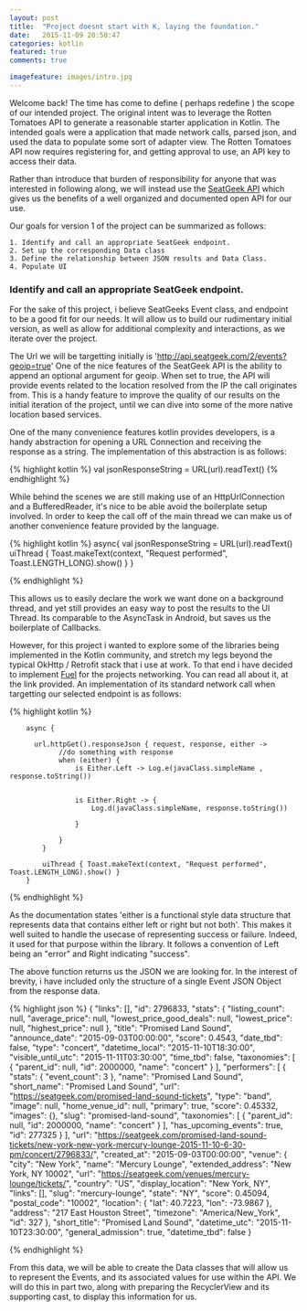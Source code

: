```yaml
---
layout: post
title:  "Project doesnt start with K, laying the foundation."
date:   2015-11-09 20:50:47
categories: kotlin
featured: true
comments: true

imagefeature: images/intro.jpg
---
```

Welcome back!
The time has come to define ( perhaps redefine ) the scope of our intended project. The original intent was to leverage the Rotten Tomatoes API to generate a reasonable starter application in Kotlin. The intended goals were a application that made network calls, parsed json, and used the data to populate some sort of adapter view. The Rotten Tomatoes API now requires registering for, and getting approval to use, an API key to access their data.

Rather than introduce that burden of responsibility for anyone that was interested in following along,  we will instead use the [SeatGeek API](http://platform.seatgeek.com/) which gives us the benefits of a well organized and documented open API for our use. 

Our goals for version 1 of the project can be summarized as follows:

    1. Identify and call an appropriate SeatGeek endpoint.
    2. Set up the corresponding Data class
    3. Define the relationship between JSON results and Data Class.
    4. Populate UI

### Identify and call an appropriate SeatGeek endpoint.
For the sake of this project,  i believe  SeatGeeks Event class, and endpoint to be a good fit for our needs.  It will allow us to build our rudimentary initial version, as well as allow for additional complexity and interactions, as we iterate over the project.

The Url we will be targetting initially is 'http://api.seatgeek.com/2/events?geoip=true'
One of the nice features of the SeatGeek API is the ability to append an optional argument for geoip.  When set to true, the API will provide events related to the location resolved from the IP the call originates from. This is a handy feature to improve the quality of our results on the initial iteration of the project,  until we can dive into some of the more native location based services.

One of the many convenience features kotlin provides developers,  is a handy abstraction for opening a URL Connection and receiving the response as a string. The implementation of this abstraction is as follows:

{% highlight kotlin %}
  val jsonResponseString = URL(url).readText()
{% endhighlight %}

While behind the scenes we are still making use of an HttpUrlConnection and a BufferedReader,  it's nice to be able avoid the boilerplate setup involved. In order to keep the call off of the main thread we can make us of another convenience feature provided by the language.

{% highlight kotlin %}
async{
      val jsonResponseString = URL(url).readText()
   uiThread { Toast.makeText(context, "Request performed", Toast.LENGTH_LONG).show() }
        }

{% endhighlight %}

This allows us to easily declare the work we want done on a background thread, and yet still provides an easy way to post the results to the UI Thread.  Its comparable to the AsyncTask in Android,  but saves us the boilerplate of Callbacks.

However, for this project i wanted to explore some of the libraries being implemented in the Kotlin community,  and stretch my legs beyond the typical OkHttp / Retrofit stack that i use at work. To that end i have decided to implement [Fuel](https://github.com/kittinunf/Fuel) for the projects networking. You can read all about it, at the link provided.   An implementation of its standard network call when targetting our selected endpoint is as follows:

{% highlight kotlin %}

        async {

          url.httpGet().responseJson { request, response, either ->
                //do something with response
                when (either) {
                    is Either.Left -> Log.e(javaClass.simpleName , response.toString())


                    is Either.Right -> {
                        Log.d(javaClass.simpleName, response.toString())

                    }

                }
            }

            uiThread { Toast.makeText(context, "Request performed", Toast.LENGTH_LONG).show() }
        }

{% endhighlight %}

As the documentation states 'either is a functional style data structure that represents data that contains either left or right but not both'.  This makes it well suited to handle the usecase of representing success or failure. Indeed,  it used  for that purpose within the library. It follows a convention of  Left  being an "error"  and Right indicating "success".

The above function returns us the JSON we are looking for.  In the interest of brevity, i have included only the structure of a single Event JSON Object from the response data.  



{% highlight json %}
     {
            "links": [],
            "id": 2796833,
            "stats": {
                "listing_count": null,
                "average_price": null,
                "lowest_price_good_deals": null,
                "lowest_price": null,
                "highest_price": null
            },
            "title": "Promised Land Sound",
            "announce_date": "2015-09-03T00:00:00",
            "score": 0.4543,
            "date_tbd": false,
            "type": "concert",
            "datetime_local": "2015-11-10T18:30:00",
            "visible_until_utc": "2015-11-11T03:30:00",
            "time_tbd": false,
            "taxonomies": [
                {
                    "parent_id": null,
                    "id": 2000000,
                    "name": "concert"
                }
            ],
            "performers": [
                {
                    "stats": {
                        "event_count": 3
                    },
                    "name": "Promised Land Sound",
                    "short_name": "Promised Land Sound",
                    "url": "https://seatgeek.com/promised-land-sound-tickets",
                    "type": "band",
                    "image": null,
                    "home_venue_id": null,
                    "primary": true,
                    "score": 0.45332,
                    "images": {},
                    "slug": "promised-land-sound",
                    "taxonomies": [
                        {
                            "parent_id": null,
                            "id": 2000000,
                            "name": "concert"
                        }
                    ],
                    "has_upcoming_events": true,
                    "id": 277325
                }
            ],
            "url": "https://seatgeek.com/promised-land-sound-tickets/new-york-new-york-mercury-lounge-2015-11-10-6-30-pm/concert/2796833/",
            "created_at": "2015-09-03T00:00:00",
            "venue": {
                "city": "New York",
                "name": "Mercury Lounge",
                "extended_address": "New York, NY 10002",
                "url": "https://seatgeek.com/venues/mercury-lounge/tickets/",
                "country": "US",
                "display_location": "New York, NY",
                "links": [],
                "slug": "mercury-lounge",
                "state": "NY",
                "score": 0.45094,
                "postal_code": "10002",
                "location": {
                    "lat": 40.7223,
                    "lon": -73.9867
                },
                "address": "217 East Houston Street",
                "timezone": "America/New_York",
                "id": 327
            },
            "short_title": "Promised Land Sound",
            "datetime_utc": "2015-11-10T23:30:00",
            "general_admission": true,
            "datetime_tbd": false
        }

{% endhighlight %}

From this data,  we will be able to create the Data classes that will allow us to represent the Events, and its associated values for use within the API.  We will do this in part two, along with preparing the RecyclerView and its supporting cast,  to display this information for us.



    


    


[jekyll]:      http://jekyllrb.com
[jekyll-gh]:   https://github.com/jekyll/jekyll
[jekyll-help]: https://github.com/jekyll/jekyll-help
